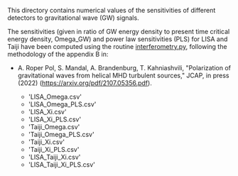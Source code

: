 This directory contains numerical values of the sensitivities of
different detectors to gravitational wave (GW) signals.

The sensitivities (given in ratio of GW energy density to
present time critical energy density, Omega_GW) and power
law sensitivities (PLS) for LISA and Taiji have been computed
using the routine
[interferometry.py](https://github.com/AlbertoRoper/GW_turbulence/blob/master/interferometry.py),
following the methodology of the appendix B in:

- A. Roper Pol, S. Mandal, A. Brandenburg, T. Kahniashvili, "Polarization
of gravitational waves from helical MHD turbulent sources," JCAP, in press
(2022) (https://arxiv.org/pdf/2107.05356.pdf).

  - 'LISA_Omega.csv' 
  - 'LISA_Omega_PLS.csv'
  - 'LISA_Xi.csv'
  - 'LISA_Xi_PLS.csv'
  - 'Taiji_Omega.csv'
  - 'Taiji_Omega_PLS.csv'
  - 'Taiji_Xi.csv'
  - 'Taiji_Xi_PLS.csv'
  - 'LISA_Taiji_Xi.csv'
  - 'LISA_Taiji_Xi_PLS.csv'
